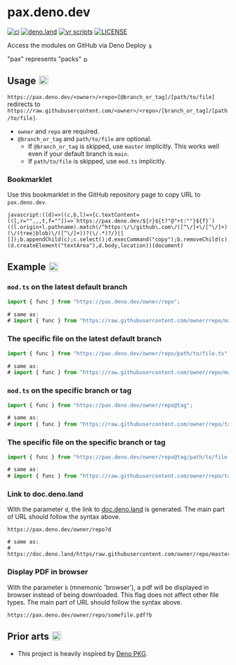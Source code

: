 # pax.deno.dev

[![ci](https://github.com/kawarimidoll/pax.deno.dev/workflows/ci/badge.svg)](.github/workflows/ci.yml)
[![deno.land](https://img.shields.io/badge/deno-%5E1.13.0-green?logo=deno)](https://deno.land)
[![vr scripts](https://badges.velociraptor.run/flat.svg)](https://velociraptor.run)
[![LICENSE](https://img.shields.io/badge/license-MIT-brightgreen)](LICENSE)

Access the modules on GitHub via Deno Deploy
<img src="https://twemoji.maxcdn.com/v/13.1.0/72x72/1f995.png" alt="sauropods" style="height: 1em;width: 1em;margin: 0 0.05em 0 0.1em;vertical-align: -0.1em;">

"pax" represents "packs"
<img src="https://twemoji.maxcdn.com/v/13.1.0/72x72/1f4e6.png" alt="packs" style="height: 1em;width: 1em;margin: 0 0.05em 0 0.1em;vertical-align: -0.1em;">

## Usage <img src="https://twemoji.maxcdn.com/v/13.1.0/72x72/2699.png" alt="gear" style="height: 1em;width: 1em;margin: 0 0.05em 0 0.1em;vertical-align: -0.1em;">

`https://pax.deno.dev/<owner>/<repo>[@branch_or_tag]/[path/to/file]` redirects
to
`https://raw.githubusercontent.com/<owner>/<repo>/[branch_or_tag]/[path/to/file]`.

- `owner` and `repo` are required.
- `@branch_or_tag` and `path/to/file` are optional.
  - If `@branch_or_tag` is skipped, use `master` implicitly. This works well
    even if your default branch is `main`.
  - If `path/to/file` is skipped, use `mod.ts` implicitly.

### Bookmarklet

Use this bookmarklet in the GitHub repository page to copy URL to
`pax.deno.dev`.

```
javascript:((d)=>((c,b,l)=>{c.textContent=(([,r="",,,t,f=""])=>`https://pax.deno.dev/${r}${t?"@"+t:""}${f}`)((l.origin+l.pathname).match(/^https:\/\/github\.com\/([^\/]+\/[^\/]+)(\/(tree|blob)\/([^\/]+))?(\/.*)?/)||[]);b.appendChild(c);c.select();d.execCommand("copy");b.removeChild(c);})(d.createElement("textArea"),d.body,location))(document)
```

## Example <img src="https://twemoji.maxcdn.com/v/13.1.0/72x72/1f680.png" alt="rocket" style="height: 1em;width: 1em;margin: 0 0.05em 0 0.1em;vertical-align: -0.1em;">

### `mod.ts` on the latest default branch

```ts
import { func } from "https://pax.deno.dev/owner/repo";

# same as:
# import { func } from "https://raw.githubusercontent.com/owner/repo/master/mod.ts";
```

### The specific file on the latest default branch

```ts
import { func } from "https://pax.deno.dev/owner/repo/path/to/file.ts";

# same as:
# import { func } from "https://raw.githubusercontent.com/owner/repo/master/path/to/file.ts";
```

### `mod.ts` on the specific branch or tag

```ts
import { func } from "https://pax.deno.dev/owner/repo@tag";

# same as:
# import { func } from "https://raw.githubusercontent.com/owner/repo/tag/mod.ts";
```

### The specific file on the specific branch or tag

```ts
import { func } from "https://pax.deno.dev/owner/repo@tag/path/to/file.ts";

# same as:
# import { func } from "https://raw.githubusercontent.com/owner/repo/tag/path/to/file.ts";
```

### Link to doc.deno.land

With the parameter `d`, the link to [doc.deno.land](https://doc.deno.land) is
generated. The main part of URL should follow the syntax above.

```
https://pax.deno.dev/owner/repo?d

# same as:
# https://doc.deno.land/https/raw.githubusercontent.com/owner/repo/master/mod.ts
```

### Display PDF in browser

With the parameter `b` (mnemonic 'browser'), a pdf will be displayed in browser
instead of being downloaded. This flag does not affect other file types. The
main part of URL should follow the syntax above.

```
https://pax.deno.dev/owner/repo/somefile.pdf?b
```

## Prior arts <img src="https://twemoji.maxcdn.com/v/13.1.0/72x72/1f3a8.png" alt="art" style="height: 1em;width: 1em;margin: 0 0.05em 0 0.1em;vertical-align: -0.1em;">

- This project is heavily inspired by [Deno PKG](https://denopkg.com/).
